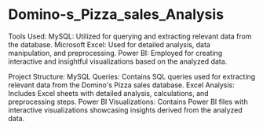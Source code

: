 # Domino-s_Pizza_sales_Analysis

Tools Used:
MySQL: Utilized for querying and extracting relevant data from the database.
Microsoft Excel: Used for detailed analysis, data manipulation, and preprocessing.
Power BI: Employed for creating interactive and insightful visualizations based on the analyzed data.

Project Structure:
MySQL Queries: Contains SQL queries used for extracting relevant data from the Domino's Pizza sales database.
Excel Analysis: Includes Excel sheets with detailed analysis, calculations, and preprocessing steps.
Power BI Visualizations: Contains Power BI files with interactive visualizations showcasing insights derived from the analyzed data.
